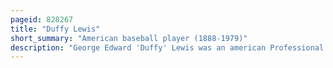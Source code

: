 ```yaml
---
pageid: 828267
title: "Duffy Lewis"
short_summary: "American baseball player (1888-1979)"
description: "George Edward 'Duffy' Lewis was an american Professional Baseball left Fielder who played in Major League Baseball for the Boston Red Sox, the New York Yankees, and the Washington Senators from 1910 to 1921."
---
```

